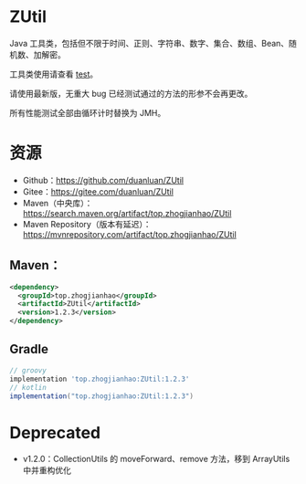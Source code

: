 # ZUtil

Java 工具类，包括但不限于时间、正则、字符串、数字、集合、数组、Bean、随机数、加解密。

工具类使用请查看 [test](src/test/java/top/zhogjianhao)。

请使用最新版，无重大 bug 已经测试通过的方法的形参不会再更改。

所有性能测试全部由循环计时替换为 JMH。

# 资源

* Github：https://github.com/duanluan/ZUtil
* Gitee：https://gitee.com/duanluan/ZUtil
* Maven（中央库）：https://search.maven.org/artifact/top.zhogjianhao/ZUtil
* Maven Repository（版本有延迟）：https://mvnrepository.com/artifact/top.zhogjianhao/ZUtil

## Maven：

```xml
<dependency>
  <groupId>top.zhogjianhao</groupId>
  <artifactId>ZUtil</artifactId>
  <version>1.2.3</version>
</dependency>
```

## Gradle

```groovy
// groovy
implementation 'top.zhogjianhao:ZUtil:1.2.3'
// kotlin
implementation("top.zhogjianhao:ZUtil:1.2.3")
```

# Deprecated

* v1.2.0：CollectionUtils 的 moveForward、remove 方法，移到 ArrayUtils 中并重构优化
